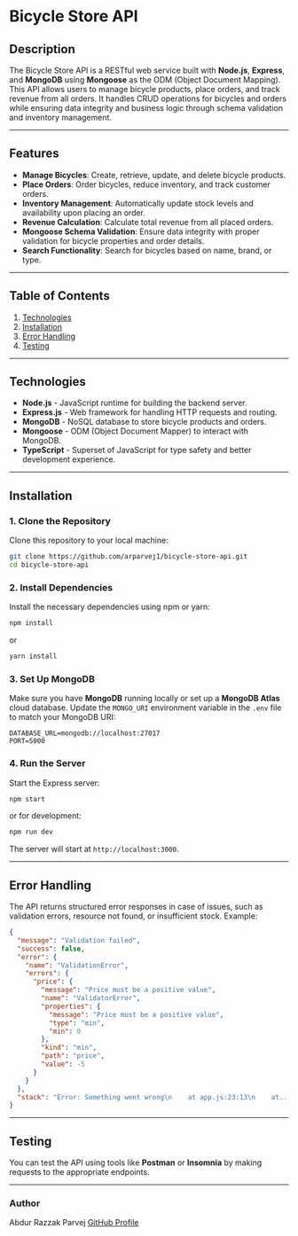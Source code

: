 # Bicycle Store API

## Description

The Bicycle Store API is a RESTful web service built with **Node.js**, **Express**, and **MongoDB** using **Mongoose** as the ODM (Object Document Mapping). This API allows users to manage bicycle products, place orders, and track revenue from all orders. It handles CRUD operations for bicycles and orders while ensuring data integrity and business logic through schema validation and inventory management.

---

## Features

- **Manage Bicycles**: Create, retrieve, update, and delete bicycle products.
- **Place Orders**: Order bicycles, reduce inventory, and track customer orders.
- **Inventory Management**: Automatically update stock levels and availability upon placing an order.
- **Revenue Calculation**: Calculate total revenue from all placed orders.
- **Mongoose Schema Validation**: Ensure data integrity with proper validation for bicycle properties and order details.
- **Search Functionality**: Search for bicycles based on name, brand, or type.

---

## Table of Contents

1. [Technologies](#technologies)
2. [Installation](#installation)
3. [Error Handling](#error-handling)
4. [Testing](#testing)

---

## Technologies

- **Node.js** - JavaScript runtime for building the backend server.
- **Express.js** - Web framework for handling HTTP requests and routing.
- **MongoDB** - NoSQL database to store bicycle products and orders.
- **Mongoose** - ODM (Object Document Mapper) to interact with MongoDB.
- **TypeScript** - Superset of JavaScript for type safety and better development experience.

---

## Installation

### 1. Clone the Repository

Clone this repository to your local machine:

```bash
git clone https://github.com/arparvej1/bicycle-store-api.git
cd bicycle-store-api
```

### 2. Install Dependencies

Install the necessary dependencies using npm or yarn:

```bash
npm install
```
or
```bash
yarn install
```

### 3. Set Up MongoDB

Make sure you have **MongoDB** running locally or set up a **MongoDB Atlas** cloud database. Update the `MONGO_URI` environment variable in the `.env` file to match your MongoDB URI:

```env
DATABASE_URL=mongodb://localhost:27017
PORT=5000
```

### 4. Run the Server

Start the Express server:

```bash
npm start
```

or for development:

```bash
npm run dev
```

The server will start at `http://localhost:3000`.

---

## Error Handling

The API returns structured error responses in case of issues, such as validation errors, resource not found, or insufficient stock. Example:

```json
{
  "message": "Validation failed",
  "success": false,
  "error": {
    "name": "ValidationError",
    "errors": {
      "price": {
        "message": "Price must be a positive value",
        "name": "ValidatorError",
        "properties": {
          "message": "Price must be a positive value",
          "type": "min",
          "min": 0
        },
        "kind": "min",
        "path": "price",
        "value": -5
      }
    }
  },
  "stack": "Error: Something went wrong\n    at app.js:23:13\n    at..."
}
```

---

## Testing

You can test the API using tools like **Postman** or **Insomnia** by making requests to the appropriate endpoints.


---

### Author

Abdur Razzak Parvej 
[GitHub Profile](https://github.com/arparvej1)
